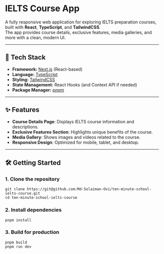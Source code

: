 # IELTS Course App

A fully responsive web application for exploring IELTS preparation courses, built with **React**, **TypeScript**, and **TailwindCSS**.  
The app provides course details, exclusive features, media galleries, and more with a clean, modern UI.

---

## 🚀 Tech Stack

- **Framework:** [Next.js](https://nextjs.org/) (React-based)
- **Language:** [TypeScript](https://www.typescriptlang.org/)
- **Styling:** [TailwindCSS](https://tailwindcss.com/)
- **State Management:** React Hooks (and Context API if needed)
- **Package Manager:** [pnpm](https://pnpm.io/)

---

## ✨ Features

- **Course Details Page**: Displays IELTS course information and descriptions.
- **Exclusive Features Section**: Highlights unique benefits of the course.
- **Media Gallery**: Shows images and videos related to the course.
- **Responsive Design**: Optimized for mobile, tablet, and desktop.


---

## 🛠️ Getting Started

### 1. Clone the repository
    git clone https://git@github.com:Md-Solaiman-Ovi/ten-minute-school-ielts-course.git
    cd ten-minute-school-ielts-course

### 2. Install dependencies
    pnpm install
### 3. Build for production
    pnpm build
    pnpm run dev
